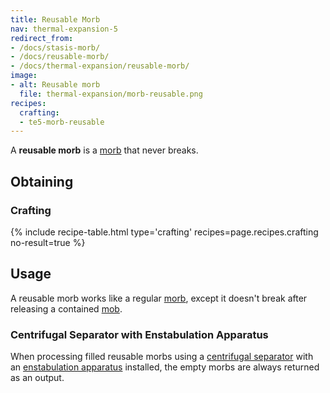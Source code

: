 ```yaml
---
title: Reusable Morb
nav: thermal-expansion-5
redirect_from:
- /docs/stasis-morb/
- /docs/reusable-morb/
- /docs/thermal-expansion/reusable-morb/
image:
- alt: Reusable morb
  file: thermal-expansion/morb-reusable.png
recipes:
  crafting:
  - te5-morb-reusable
---
```


A **reusable morb** is a [morb](/docs/thermal-expansion-5/morb/) that never breaks.


Obtaining
---------

### Crafting
{% include recipe-table.html type='crafting' recipes=page.recipes.crafting no-result=true %}


Usage
-----

A reusable morb works like a regular [morb](/docs/thermal-expansion-5/morb/), except it doesn't
break after releasing a contained [mob](https://minecraft.gamepedia.com/Mob).

### Centrifugal Separator with Enstabulation Apparatus
When processing filled reusable morbs using a [centrifugal
separator](/docs/thermal-expansion-5/centrifugal-separator/) with an
[enstabulation
apparatus](/docs/thermal-expansion-5/augment-enstabulation-apparatus/) installed,
the empty morbs are always returned as an output.
